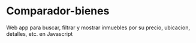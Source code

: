 # Comparador-bienes

Web app para buscar, filtrar y mostrar inmuebles por su precio, ubicacion, detalles, etc. en Javascript

